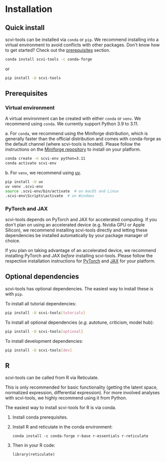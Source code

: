# Installation

## Quick install

scvi-tools can be installed via `conda` or `pip`. We recommend installing into a virtual environment
to avoid conflicts with other packages. Don't know how to get started? Check out the
[prerequisites](#prerequisites) section.

```bash
conda install scvi-tools -c conda-forge
```

or

```bash
pip install -U scvi-tools
```

## Prerequisites

### Virtual environment

A virtual environment can be created with either `conda` or `venv`. We recommend using `conda`. We
currently support Python 3.9 to 3.11.

a. For `conda`, we recommend using the Miniforge distribution, which is generally faster than the
official distribution and comes with conda-forge as the default channel (where scvi-tools is
hosted). Please follow the instructions on the
[Miniforge repository](https://github.com/conda-forge/miniforge) to install on your platform.

```bash
conda create -n scvi-env python=3.11
conda activate scvi-env
```

b. For `venv`, we recommend using [uv](https://github.com/astral-sh/uv).

```bash
pip install -U uv
uv venv .scvi-env
source .scvi-env/bin/activate  # on macOS and Linux
.scvi-env\Scripts\activate  # on Windows
```

### PyTorch and JAX

scvi-tools depends on PyTorch and JAX for accelerated computing. If you don't plan on using
an accelerated device (e.g. Nvidia GPU or Apple Silicon), we recommend installing scvi-tools
directly and letting these dependencies be installed automatically by your package manager of
choice.

If you plan on taking advantage of an accelerated device, we recommend installing PyTorch and JAX
_before_ installing scvi-tools. Please follow the respective installation instructions for
[PyTorch](https://pytorch.org/get-started/locally/) and
[JAX](https://jax.readthedocs.io/en/latest/installation.html) for your platform.

## Optional dependencies

scvi-tools has optional dependencies. The easiest way to install these is with `pip`.

To install all tutorial dependencies:

```bash
pip install -U scvi-tools[tutorials]
```

To install all optional dependencies (_e.g._ autotune, criticism, model hub):

```bash
pip install -U scvi-tools[optional]
```

To install development dependencies:

```bash
pip install -U scvi-tools[dev]
```

## R

scvi-tools can be called from R via Reticulate.

This is only recommended for basic functionality (getting the latent space, normalized expression,
differential expression). For more involved analyses with scvi-tools, we highly recommend using it
from Python.

The easiest way to install scvi-tools for R is via conda.

1. Install conda prerequisites.

2. Install R and reticulate in the conda environment:

    ```
    conda install -c conda-forge r-base r-essentials r-reticulate
    ```

3. Then in your R code:

    ```
    library(reticulate)
    ```

[mambaforge]: https://github.com/conda-forge/miniforge
[python]: https://www.python.org/downloads/
[pytorch]: http://pytorch.org
[jax]: https://jax.readthedocs.io/en/latest/
[reticulate]: https://rstudio.github.io/reticulate/
